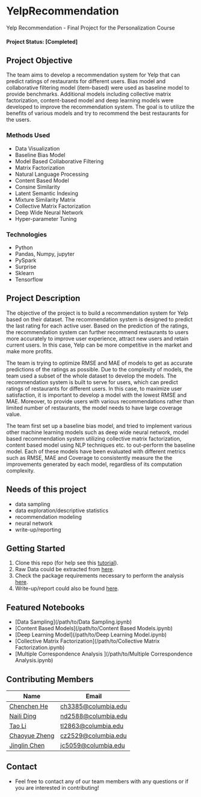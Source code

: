 # YelpRecommendation
Yelp Recommendation - Final Project for the Personalization Course

#### Project Status: [Completed]

## Project Objective
The team aims to develop a recommendation system for Yelp that can predict ratings of restaurants for different users. Bias model and collaborative filtering model (item-based) were used as baseline model to provide benchmarks. Additional models including collective matrix factorization, content-based model and deep learning models were developed to improve the recommendation system. The goal is to utilize the benefits of various models and try to recommend the best restaurants for the users. 

### Methods Used
* Data Visualization
* Baseline Bias Model
* Model Based Collaborative Filtering
* Matrix Factorization
* Natural Language Processing
* Content Based Model
* Consine Similarity
* Latent Semantic Indexing
* Mixture Similarity Matrix
* Collective Matrix Factorization
* Deep Wide Neural Network
* Hyper-parameter Tuning

### Technologies
* Python
* Pandas, Numpy, jupyter
* PySpark
* Surprise
* Sklearn
* Tensorflow 

## Project Description
The objective of the project is to build a recommendation system for Yelp based on their dataset. The recommendation system is designed to predict the last rating for each active user. Based on the prediction of the ratings, the recommendation system can further recommend restaurants to users more accurately to improve user experience, attract new users and retain current users. In this case, Yelp can be more competitive in the market and make more profits.

The team is trying to optimize RMSE and MAE of models to get as accurate predictions of the ratings as possible. Due to the complexity of models, the team used a subset of the whole dataset to develop the models. The recommendation system is built to serve for users, which can predict ratings of restaurants for different users. In this case, to maximize user satisfaction, it is important to develop a model with the lowest RMSE and MAE. Moreover, to provide users with various recommendations rather than limited number of restaurants, the model needs to have large coverage value. 

The team first set up a baseline bias model, and tried to implement various other machine learning models such as deep wide neural network, model based recommendation system utilizing collective matrix factorization, content based model using NLP techniques etc. to out-perform the baseline model. Each of these models have been evaluated with different metrics such as RMSE, MAE and Coverage to consistently measure the the improvements generated by each model, regardless of its computation complexity. 

## Needs of this project

- data sampling
- data exploration/descriptive statistics
- recommendation modeling
- neural network 
- write-up/reporting

## Getting Started

1. Clone this repo (for help see this [tutorial](https://help.github.com/articles/cloning-a-repository/)).
2. Raw Data could be extracted from [here](https://www.yelp.com/dataset/challenge).
3. Check the package requirements necessary to perform the analysis [here](/path/to/requirements.txt).
4. Write-up/report could also be found [here](/path/to/project_report.pdf).

## Featured Notebooks
* [Data Sampling](/path/to/Data Sampling.ipynb)
* [Content Based Models](/path/to/Content Based Models.ipynb)
* [Deep Learning Model](/path/to/Deep Learning Model.ipynb)
* [Collective Matrix Factorization](/path/to/Collective Matrix Factorization.ipynb)
* [Multiple Correspondence Analysis ](/path/to/Multiple Correspondence Analysis.ipynb)

## Contributing Members

|Name     |  Email   | 
|------|-----------------|
|[Chenchen He](https://github.com/ch3385) | ch3385@columbia.edu | 
|[Naili Ding](https://github.com/nding17)| nd2588@columbia.edu        |
|[Tao Li](https://github.com/Megatao) |     tl2863@columbia.edu    |
|[Chaoyue Zheng](https://github.com/chaoyuezheng) |     cz2529@columbia.edu    |
|[Jinglin Chen](https://github.com/Jinglinchen97) |     jc5059@columbia.edu    |


## Contact
* Feel free to contact any of our team members with any questions or if you are interested in contributing!
